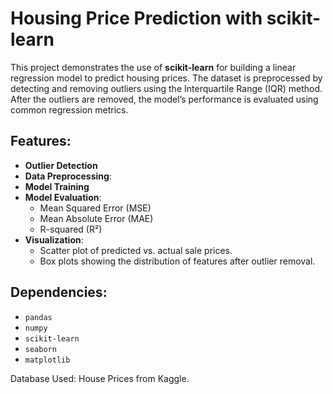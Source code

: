 # Housing Price Prediction with scikit-learn

This project demonstrates the use of **scikit-learn** for building a linear regression model to predict housing prices. The dataset is preprocessed by detecting and removing outliers using the Interquartile Range (IQR) method. After the outliers are removed, the model’s performance is evaluated using common regression metrics.

## Features:
- **Outlier Detection**
- **Data Preprocessing**:
- **Model Training**
- **Model Evaluation**:
  - Mean Squared Error (MSE)
  - Mean Absolute Error (MAE)
  - R-squared (R²)
- **Visualization**:
  - Scatter plot of predicted vs. actual sale prices.
  - Box plots showing the distribution of features after outlier removal.

## Dependencies:
- `pandas`
- `numpy`
- `scikit-learn`
- `seaborn`
- `matplotlib`


Database Used: House Prices from Kaggle.
